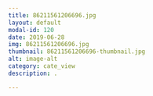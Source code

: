 ```yaml
---
title: 86211561206696.jpg
layout: default
modal-id: 120
date: 2019-06-28
img: 86211561206696.jpg
thumbnail: 86211561206696-thumbnail.jpg
alt: image-alt
category: cate_view
description: .

---
```

